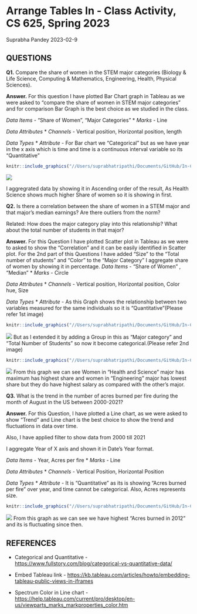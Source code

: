 Arrange Tables In - Class Activity, CS 625, Spring 2023
================
Suprabha Pandey
2023-02-9

## QUESTIONS

**Q1.** Compare the share of women in the STEM major categories (Biology
& Life Science, Computing & Mathematics, Engineering, Health, Physical
Sciences).

**Answer.** For this question I have plotted Bar Chart graph in Tableau
as we were asked to “compare the share of women in STEM major
categories” and for comparison Bar Graph is the best choice as we
studied in the class.

*Data Items* - “Share of Women”, “Major Categories” \* *Marks* - Line

*Data Attributes* \* *Channels* - Vertical position, Horizontal
position, length

*Data Types* \* *Attribute* - For Bar chart we “Categorical” but as we
have year in the x axis which is time and time is a continuous interval
variable so its “Quantitative”

``` r
knitr::include_graphics("//Users/suprabhatripathi/Documents/GitHub/In-Class Activity/Comparison.png")
```

![](Comparison.png)<!-- -->

I aggregrated data by showing it in Ascending order of the result, As
Health Science shows much higher Share of women so it is showing in
first.

**Q2.** Is there a correlation between the share of women in a STEM
major and that major’s median earnings? Are there outliers from the
norm?

Related: How does the major category play into this relationship? What
about the total number of students in that major?

**Answer.** For this Question I have plotted Scatter plot in Tableau as
we were to asked to show the “Correlation” and it can be easily
identified in Scatter plot. For the 2nd part of this Questions I have
added “Size” to the “Total number of students” and “Color” to the “Major
Category” I aggregate share of women by showing it in percentage. *Data
Items* - “Share of Women” , “Median” \* *Marks* - Circle

*Data Attributes* \* *Channels* - Vertical position, Horizontal
position, Color hue, Size

*Data Types* \* *Attribute* - As this Graph shows the relationship
between two variables measured for the same individuals so it is
“Quantitative”(Please refer 1st image)

``` r
knitr::include_graphics("//Users/suprabhatripathi/Documents/GitHub/In-Class Activity/Correlation1.png")
```

![](Correlation1.png)<!-- --> But as I extended it by adding a Group in
this as “Major category” and “Total Number of Students” so now it become
categorical.(Please refer 2nd image)

``` r
knitr::include_graphics("//Users/suprabhatripathi/Documents/GitHub/In-Class Activity/Correlation2.png")
```

![](Correlation2.png)<!-- --> From this graph we can see Women in
“Health and Science” major has maximum has highest share and women in
“Engineering” major has lowest share but they do have highest salary as
compared with the other’s major.

**Q3.** What is the trend in the number of acres burned per fire during
the month of August in the US between 2000-2021?

**Answer.** For this Question, I have plotted a Line chart, as we were
asked to show “Trend” and Line chart is the best choice to show the
trend and fluctuations in data over time.

Also, I have applied filter to show data from 2000 till 2021

I aggregate Year of X axis and shown it in Date’s Year format.

*Data Items* - Year, Acres per fire \* *Marks* - Line

*Data Attributes* \* *Channels* - Vertical Position, Horizontal Position

*Data Types* \* *Attribute* - It is “Quantitative” as its is showing
“Acres burned per fire” over year, and time cannot be categorical. Also,
Acres represents size.

``` r
knitr::include_graphics("//Users/suprabhatripathi/Documents/GitHub/In-Class Activity/trend.png")
```

![](Trend.png)<!-- --> From this graph as we can see we have highest
“Acres burned in 2012” and its is fluctuating since then.

## REFERENCES

- Categorical and Quantitative -
  <https://www.fullstory.com/blog/categorical-vs-quantitative-data/>

- Embed Tableau link -
  <https://kb.tableau.com/articles/howto/embedding-tableau-public-views-in-iframes>

- Spectrum Color in Line chart -
  <https://help.tableau.com/current/pro/desktop/en-us/viewparts_marks_markproperties_color.htm>
